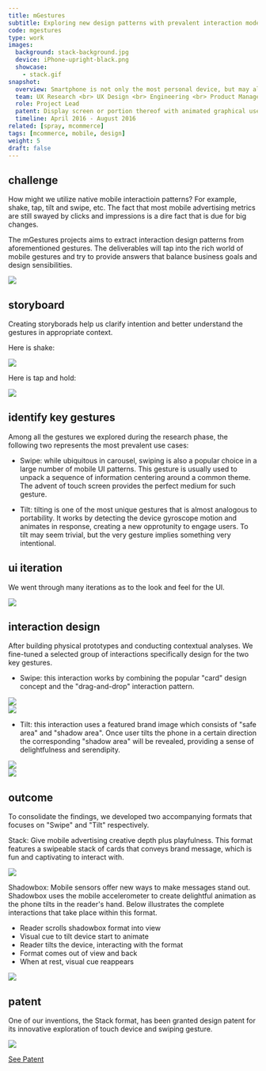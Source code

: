 ```yaml
---
title: mGestures
subtitle: Exploring new design patterns with prevalent interaction models on mobile
code: mgestures
type: work
images:
  background: stack-background.jpg
  device: iPhone-upright-black.png
  showcase: 
    - stack.gif
snapshot:
  overview: Smartphone is not only the most personal device, but may also be the most versatile device as well. The portability of mobile affords a suite of interactions that are not applicable to previous generations of digital devices. Swipe, scroll, tap, long touch, shake.. the list goes on and on. This project took a closer look at the treasure trove of interactions and distilled delightful interaction patterns that conform to Yieldmo's design language.
  team: UX Research <br> UX Design <br> Engineering <br> Product Management <br> A/B Testing
  role: Project Lead
  patent: Display screen or portion thereof with animated graphical user interface (USD785643S1)
  timeline: April 2016 - August 2016
related: [spray, mcommerce]
tags: [mcommerce, mobile, design]
weight: 5
draft: false
---
```


## challenge

How might we utilize native mobile interactioin patterns? For example, shake, tap, tilt and swipe, etc. The fact that most mobile advertising metrics are still swayed by clicks and impressions is a dire fact that is due for big changes. 

The mGestures projects aims to extract interaction design patterns from aforementioned gestures. The deliverables will tap into the rich world of mobile gestures and try to provide answers that balance business goals and design sensibilities.

<div><img src="/work/mgestures/gestures-montage.jpg"></div>

## storyboard

Creating storyborads help us clarify intention and better understand the gestures in appropriate context.

Here is shake:

<div><img src="/work/mgestures/storyboard-shake.jpg"></div>

Here is tap and hold:

<div><img src="/work/mgestures/storyboard-tap.jpg"></div>


## identify key gestures

Among all the gestures we explored during the research phase, the following two represents the most prevalent use cases:

- Swipe: while ubiquitous in carousel, swiping is also a popular choice in a large number of mobile UI patterns. This gesture is usually used to unpack a sequence of information centering around a common theme. The advent of touch screen provides the perfect medium for such gesture.

- Tilt: tilting is one of the most unique gestures that is almost analogous to portability. It works by detecting the device gyroscope motion and animates in response, creating a new opprotunity to engage users. To tilt may seem trivial, but the very gesture implies something very intentional.

## ui iteration

We went through many iterations as to the look and feel for the UI.

<div><img src="/work/mgestures/iteration.png"></div>

## interaction design

After building physical prototypes and conducting contextual analyses. We fine-tuned a selected group of interactions specifically design for the two key gestures.

- Swipe: this interaction works by combining the popular "card" design concept and the "drag-and-drop" interaction pattern. 

<div><img src="/work/mgestures/stack-interaction-1.gif"></div>
<div><img src="/work/mgestures/stack-interaction-2.gif"></div>

- Tilt: this interaction uses a featured brand image which consists of "safe area" and "shadow area". Once user tilts the phone in a certain direction the corresponding "shadow area" will be revealed, providing a sense of delightfulness and serendipity.

<div><img src="/work/mgestures/shadowbox-interaction-1.gif"></div>
<div><img src="/work/mgestures/shadowbox-interaction-2.gif"></div>

## outcome

To consolidate the findings, we developed two accompanying formats that focuses on "Swipe" and "Tilt" respectively.

Stack: Give mobile advertising creative depth plus playfulness. This format features a swipeable stack of cards that conveys brand message, which is fun and captivating to interact with.

<div><img src="/work/mgestures/stack-cat.gif"></div>

Shadowbox: Mobile sensors offer new ways to make messages stand out. Shadowbox uses the mobile accelerometer to create delightful animation as the phone tilts in the reader's hand. Below illustrates the complete interactions that take place within this format. 

- Reader scrolls shadowbox format into view
- Visual cue to tilt device start to animate
- Reader tilts the device, interacting with the format
- Format comes out of view and back
- When at rest, visual cue reappears

<div><img src="/work/mgestures/shadowbox.gif"></div>

## patent

One of our inventions, the Stack format, has been granted design patent for its innovative exploration of touch device and swiping gesture.

<div><img src="/work/mgestures/stack-patent.jpg"></div>

<a target="_blank" href="https://patents.google.com/patent/USD785643S1/en">See Patent</a>